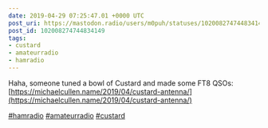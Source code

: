 ```yaml
---
date: 2019-04-29 07:25:47.01 +0000 UTC
post_uri: https://mastodon.radio/users/m0puh/statuses/102008274744834149
post_id: 102008274744834149
tags:
- custard
- amateurradio
- hamradio
---
```

Haha, someone tuned a bowl of Custard and made some FT8 QSOs: [https://michaelcullen.name/2019/04/custard-antenna/](https://michaelcullen.name/2019/04/custard-antenna/)

[#hamradio](https://mastodon.radio/tags/hamradio) [#amateurradio](https://mastodon.radio/tags/amateurradio) [#custard](https://mastodon.radio/tags/custard)


